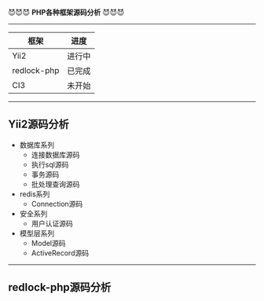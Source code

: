 
:smiling_imp::smiling_imp::smiling_imp:
**PHP各种框架源码分析** 
:smiling_imp::smiling_imp::smiling_imp: 
****
|框架|进度|
|---|---
|Yii2|进行中
|redlock-php|已完成
|CI3|未开始
****
## Yii2源码分析
* 数据库系列
  * 连接数据库源码
  * 执行sql源码
  * 事务源码
  * 批处理查询源码
* redis系列
  * Connection源码
* 安全系列
  * 用户认证源码
* 模型层系列
  * Model源码
  * ActiveRecord源码
****
## redlock-php源码分析
